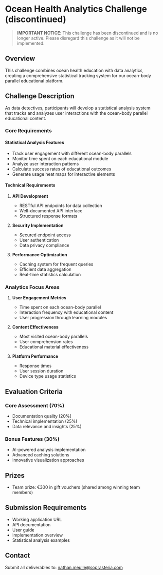 # Ocean Health Analytics Challenge  (discontinued)

> **IMPORTANT NOTICE**: This challenge has been discontinued and is no longer active. Please disregard this challenge as it will not be implemented.


## Overview
This challenge combines ocean health education with data analytics, creating a comprehensive statistical tracking system for our ocean-body parallel educational platform.

## Challenge Description
As data detectives, participants will develop a statistical analysis system that tracks and analyzes user interactions with the ocean-body parallel educational content.

### Core Requirements

#### Statistical Analysis Features
- Track user engagement with different ocean-body parallels
- Monitor time spent on each educational module
- Analyze user interaction patterns
- Calculate success rates of educational outcomes
- Generate usage heat maps for interactive elements

#### Technical Requirements
1. **API Development**
   - RESTful API endpoints for data collection
   - Well-documented API interface
   - Structured response formats

2. **Security Implementation**
   - Secured endpoint access
   - User authentication
   - Data privacy compliance

3. **Performance Optimization**
   - Caching system for frequent queries
   - Efficient data aggregation
   - Real-time statistics calculation

### Analytics Focus Areas

1. **User Engagement Metrics**
   - Time spent on each ocean-body parallel
   - Interaction frequency with educational content
   - User progression through learning modules

2. **Content Effectiveness**
   - Most visited ocean-body parallels
   - User comprehension rates
   - Educational material effectiveness

3. **Platform Performance**
   - Response times
   - User session duration
   - Device type usage statistics

## Evaluation Criteria

### Core Assessment (70%)
- Documentation quality (20%)
- Technical implementation (25%)
- Data relevance and insights (25%)

### Bonus Features (30%)
- AI-powered analysis implementation
- Advanced caching solutions
- Innovative visualization approaches

## Prizes
- Team prize: €300 in gift vouchers (shared among winning team members)

## Submission Requirements
- Working application URL
- API documentation
- User guide
- Implementation overview
- Statistical analysis examples

## Contact
Submit all deliverables to: nathan.meulle@soprasteria.com
